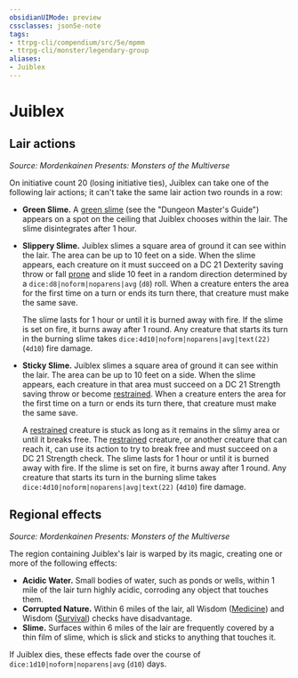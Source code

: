 ```yaml
---
obsidianUIMode: preview
cssclasses: json5e-note
tags:
- ttrpg-cli/compendium/src/5e/mpmm
- ttrpg-cli/monster/legendary-group
aliases:
- Juiblex
---
```

# Juiblex

## Lair actions
_Source: Mordenkainen Presents: Monsters of the Multiverse_

On initiative count 20 (losing initiative ties), Juiblex can take one of the following lair actions; it can't take the same lair action two rounds in a row:

- **Green Slime.** A [green slime](/3-Mechanics/CLI/traps-hazards/green-slime-xdmg.md) (see the "Dungeon Master's Guide") appears on a spot on the ceiling that Juiblex chooses within the lair. The slime disintegrates after 1 hour.  
- **Slippery Slime.** Juiblex slimes a square area of ground it can see within the lair. The area can be up to 10 feet on a side. When the slime appears, each creature on it must succeed on a DC 21 Dexterity saving throw or fall [prone](/3-Mechanics/CLI/conditions.md#Prone) and slide 10 feet in a random direction determined by a `dice:d8|noform|noparens|avg` (`d8`) roll. When a creature enters the area for the first time on a turn or ends its turn there, that creature must make the same save.  

    The slime lasts for 1 hour or until it is burned away with fire. If the slime is set on fire, it burns away after 1 round. Any creature that starts its turn in the burning slime takes `dice:4d10|noform|noparens|avg|text(22)` (`4d10`) fire damage.  
- **Sticky Slime.** Juiblex slimes a square area of ground it can see within the lair. The area can be up to 10 feet on a side. When the slime appears, each creature in that area must succeed on a DC 21 Strength saving throw or become [restrained](/3-Mechanics/CLI/conditions.md#Restrained). When a creature enters the area for the first time on a turn or ends its turn there, that creature must make the same save.  

    A [restrained](/3-Mechanics/CLI/conditions.md#Restrained) creature is stuck as long as it remains in the slimy area or until it breaks free. The [restrained](/3-Mechanics/CLI/conditions.md#Restrained) creature, or another creature that can reach it, can use its action to try to break free and must succeed on a DC 21 Strength check. The slime lasts for 1 hour or until it is burned away with fire. If the slime is set on fire, it burns away after 1 round. Any creature that starts its turn in the burning slime takes `dice:4d10|noform|noparens|avg|text(22)` (`4d10`) fire damage.  

## Regional effects
_Source: Mordenkainen Presents: Monsters of the Multiverse_

The region containing Juiblex's lair is warped by its magic, creating one or more of the following effects:

- **Acidic Water.** Small bodies of water, such as ponds or wells, within 1 mile of the lair turn highly acidic, corroding any object that touches them.  
- **Corrupted Nature.** Within 6 miles of the lair, all Wisdom ([Medicine](/3-Mechanics/CLI/skills.md#Medicine)) and Wisdom ([Survival](/3-Mechanics/CLI/skills.md#Survival)) checks have disadvantage.  
- **Slime.** Surfaces within 6 miles of the lair are frequently covered by a thin film of slime, which is slick and sticks to anything that touches it.  

If Juiblex dies, these effects fade over the course of `dice:1d10|noform|noparens|avg` (`d10`) days.